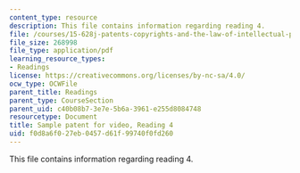 ```yaml
---
content_type: resource
description: This file contains information regarding reading 4.
file: /courses/15-628j-patents-copyrights-and-the-law-of-intellectual-property-spring-2013/f0d8a6f027eb0457d61f99740f0fd260_MIT15_628JS13_read04.pdf
file_size: 268998
file_type: application/pdf
learning_resource_types:
- Readings
license: https://creativecommons.org/licenses/by-nc-sa/4.0/
ocw_type: OCWFile
parent_title: Readings
parent_type: CourseSection
parent_uid: c40b08b7-3e7e-5b6a-3961-e255d8084748
resourcetype: Document
title: Sample patent for video, Reading 4
uid: f0d8a6f0-27eb-0457-d61f-99740f0fd260
---
```

This file contains information regarding reading 4.